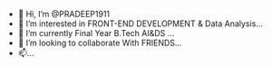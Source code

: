 - 👋 Hi, I’m @PRADEEP1911
- 👀 I’m interested in FRONT-END DEVELOPMENT & Data Analysis...
- 🌱 I’m currently Final Year B.Tech AI&DS ...
- 💞️ I’m looking to collaborate With FRIENDS...
- 📫...

<!---
PRADEEP1911/PRADEEP1911 is a ✨ special ✨ repository because its `README.md` (this file) appears on your GitHub profile.
You can click the Preview link to take a look at your changes.
--->

